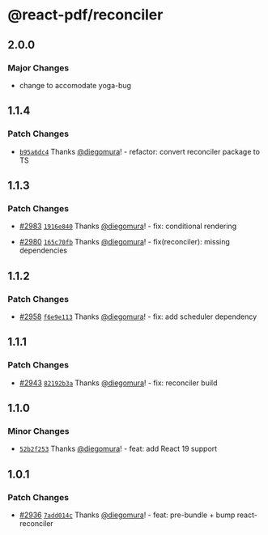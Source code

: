 # @react-pdf/reconciler

## 2.0.0

### Major Changes

- change to accomodate yoga-bug

## 1.1.4

### Patch Changes

- [`b95a6dc4`](https://github.com/diegomura/react-pdf/commit/b95a6dc4350b0580ee8c1c8320871cc7145676f2) Thanks [@diegomura](https://github.com/diegomura)! - refactor: convert reconciler package to TS

## 1.1.3

### Patch Changes

- [#2983](https://github.com/diegomura/react-pdf/pull/2983) [`1916e840`](https://github.com/diegomura/react-pdf/commit/1916e8405ce2b566110f2a1d66cfd8b4c4fa34d4) Thanks [@diegomura](https://github.com/diegomura)! - fix: conditional rendering

- [#2980](https://github.com/diegomura/react-pdf/pull/2980) [`165c70fb`](https://github.com/diegomura/react-pdf/commit/165c70fbd31a7a4520af83b218a03f2f78f486e9) Thanks [@diegomura](https://github.com/diegomura)! - fix(reconciler): missing dependencies

## 1.1.2

### Patch Changes

- [#2958](https://github.com/diegomura/react-pdf/pull/2958) [`f6e9e113`](https://github.com/diegomura/react-pdf/commit/f6e9e1136f47fe05f86158c76561729b2cc425c4) Thanks [@diegomura](https://github.com/diegomura)! - fix: add scheduler dependency

## 1.1.1

### Patch Changes

- [#2943](https://github.com/diegomura/react-pdf/pull/2943) [`82192b3a`](https://github.com/diegomura/react-pdf/commit/82192b3a53cf5db62230287e7456dc5bdeee6244) Thanks [@diegomura](https://github.com/diegomura)! - fix: reconciler build

## 1.1.0

### Minor Changes

- [`52b2f253`](https://github.com/diegomura/react-pdf/commit/52b2f25349bee0c09399bc2e7e5e89db5e1433fd) Thanks [@diegomura](https://github.com/diegomura)! - feat: add React 19 support

## 1.0.1

### Patch Changes

- [#2936](https://github.com/diegomura/react-pdf/pull/2936) [`7add014c`](https://github.com/diegomura/react-pdf/commit/7add014c6bc9cff649dd1a56fc47214888613b6b) Thanks [@diegomura](https://github.com/diegomura)! - feat: pre-bundle + bump react-reconciler
